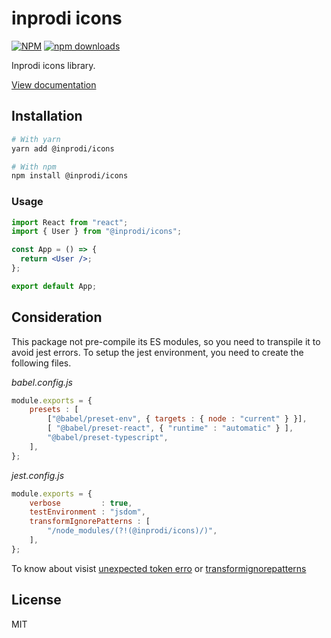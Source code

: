 # inprodi icons
[![NPM](https://img.shields.io/npm/v/@inprodi/icons)](https://www.npmjs.com/package/@inprodi/icons)
[![npm downloads](https://img.shields.io/npm/dm/@inprodi/icons)](https://www.npmjs.com/package/@inprodi/icons)

Inprodi icons library.

[View documentation](https://guileless-parfait-5f3c72.netlify.app/?path=/story/all-icons-iconography--page)


## Installation

```bash
# With yarn
yarn add @inprodi/icons

# With npm
npm install @inprodi/icons
```

### Usage

```jsx
import React from "react";
import { User } from "@inprodi/icons";

const App = () => {
  return <User />;
};

export default App;
```
## Consideration
This package not pre-compile its ES modules, so you need to transpile it to avoid jest errors.
To setup the jest environment, you need to create the following files.

_babel.config.js_
````js
module.exports = {
	presets : [
		["@babel/preset-env", { targets : { node : "current" } }],
		[ "@babel/preset-react", { "runtime" : "automatic" } ],
		"@babel/preset-typescript",
	],
};

````
_jest.config.js_
````js
module.exports = {
	verbose         : true,
	testEnvironment : "jsdom",
	transformIgnorePatterns : [
		"/node_modules/(?!(@inprodi/icons)/)",
	],
};
````
To know about visist [unexpected token erro](https://jaketrent.com/post/jest-unexpected-token-typescript/) or [transformignorepatterns](https://jestjs.io/docs/configuration#transformignorepatterns-arraystring)
## License

MIT
